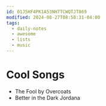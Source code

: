 ```yaml
---
id: 01J5HF4PK1A53NH7TCWQTJT869
modified: 2024-08-27T08:58:31-04:00
tags:
  - daily-notes
  - awesome
  - lists
  - music
---
```

# Cool Songs
- The Fool by Overcoats
- Better in the Dark Jordana